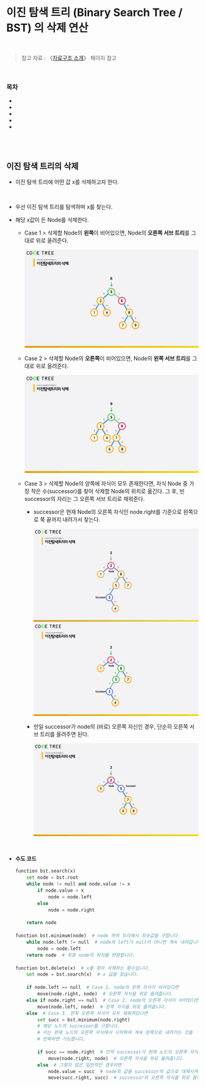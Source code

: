 # 이진 탐색 트리 (Binary Search Tree / BST) 의 삭제 연산

<br/>

> 참고 자료 : 《<a href="https://github.com/SangYoonLee1231/TIL/blob/main/DataStructure/data_structure_introduction.md">자료구조 소개</a>》 페이지 참고

<br/>

### 목차

- <a href=""></a>
- <a href=""></a>
- <a href=""></a>
- <a href=""></a>
- <a href=""></a>

<br/><br/>

## 이진 탐색 트리의 삭제

- 이진 탐색 트리에 어떤 값 x를 삭제하고자 한다.

<br/>

- 우선 이진 탐색 트리를 탐색하며 x를 찾는다.

- 해당 x값이 든 Node를 삭제한다.

  - Case 1 > 삭제할 Node의 <strong>왼쪽</strong>이 비어있으면, Node의 <strong>오른쪽 서브 트리</strong>를 그대로 위로 올려준다.

    <img src="img/binary_search_tree_delete1.gif">

    <br/>

  - Case 2 > 삭제할 Node의 <strong>오른쪽</strong>이 비어있으면, Node의 <strong>왼쪽 서브 트리</strong>를 그대로 위로 올려준다.

    <img src="img/binary_search_tree_delete2.gif">

    <br/>

  - Case 3 > 삭제할 Node의 양쪽에 자식이 모두 존재한다면, 자식 Node 중 가장 작은 수(successor)를 찾아 삭제할 Node의 위치로 옮긴다. 그 후, 빈 successor의 자리는 그 오른쪽 서브 트리로 채워준다.

    - successor은 현재 Node의 오른쪽 자식인 node.right를 기준으로 왼쪽으로 쭉 끝까지 내려가서 찾는다.

      <img src="img/binary_search_tree_delete3.png">

      <img src="img/binary_search_tree_delete4.gif">

      <br/>

    - 만일 successor가 node의 (바로) 오른쪽 자신인 경우, 단순히 오른쪽 서브 트리를 올려주면 된다.

      <img src="img/binary_search_tree_delete5.gif">

<br/>

- <strong>수도 코드</strong>

  ```python
  function bst.search(x)
      set node = bst.root
      while node != null and node.value != x
          if node.value > x
              node = node.left
          else
              node = node.right

      return node

  function bst.minimum(node)  # node 하위 트리에서 최솟값을 구합니다.
      while node.left != null  # node의 left가 null이 아니면 계속 내려갑니다.
          node = node.left
      return node  # 최종 node의 위치를 반환합니다.

  function bst.delete(x)  # x를 찾아 삭제하는 함수입니다.
      set node = bst.search(x)  # x 값을 찾습니다.

      if node.left == null  # Case 1. node의 왼쪽 자식이 비어있다면
          move(node.right, node)  # 오른쪽 자식을 위로 올려줍니다.
      else if node.right == null  # Case 2. node의 오른쪽 자식이 비어있다면
          move(node.left, node)  # 왼쪽 자식을 위로 올려줍니다.
      else  # Case 3. 왼쪽 오른쪽 자식이 모두 채워져있다면
          set succ = bst.minimum(node.right)
          # 해당 노드의 successor를 구합니다.
          # 이는 현재 노드의 오른쪽 자식에서 시작하여 계속 왼쪽으로 내려가는 것을
          # 반복하면 가능합니다.

          if succ == node.right  # 만약 successor가 현재 노드의 오른쪽 자식이라면
              move(node.right, node)  # 오른쪽 자식을 위로 올려줍니다.
          else  # 그렇지 않은 일반적인 경우라면
              node.value = succ  # node의 값을 successor의 값으로 대체시켜준 뒤,
              move(succ.right, succ)  # successor의 오른쪽 자식을 위로 끌어올려줍니다.
  ```
